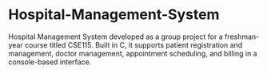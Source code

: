 # Hospital-Management-System
Hospital Management System developed as a group project for a freshman-year course titled CSE115. Built in C, it supports patient registration and management, doctor management, appointment scheduling, and billing in a console-based interface.

